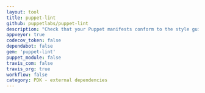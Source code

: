 ```yaml
---
layout: tool
title: puppet-lint
github: puppetlabs/puppet-lint
description: "Check that your Puppet manifests conform to the style guide."
appveyor: true
codecov_token: false
dependabot: false
gem: 'puppet-lint'
puppet_module: false
travis_com: false
travis_org: true
workflow: false
category: PDK - external dependencies
---
```

